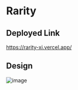 # Rarity
## Deployed Link
https://rarity-xi.vercel.app/
## Design
![image](https://user-images.githubusercontent.com/54173716/218246868-9b4b3497-87de-427b-8d92-026207fbce47.png)
